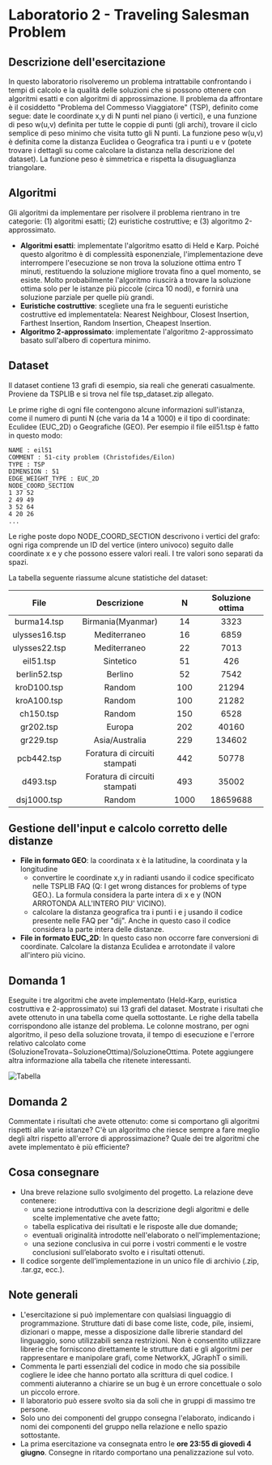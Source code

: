 # Laboratorio 2 - Traveling Salesman Problem

## Descrizione dell'esercitazione
In questo laboratorio risolveremo un problema intrattabile confrontando i tempi di calcolo e la qualità delle
soluzioni che si possono ottenere con algoritmi esatti e con algoritmi di approssimazione. Il problema 
da affrontare è il cosiddetto "Problema del Commesso Viaggiatore" (TSP), definito come segue: date le 
coordinate x,y di N punti nel piano (i vertici), e una funzione di peso w(u,v) definita per tutte le coppie 
di punti (gli archi), trovare il ciclo semplice di peso minimo che visita tutto gli N punti. La funzione peso
w(u,v) è definita come la distanza Euclidea o Geografica tra i punti u e v (potete trovare i dettagli su come
calcolare la distanza nella descrizione del dataset). La funzione peso è simmetrica e rispetta la 
disuguaglianza triangolare.

## Algoritmi
Gli algoritmi da implementare per risolvere il problema rientrano in tre categorie: (1) algoritmi esatti; 
(2) euristiche costruttive; e (3) algoritmo 2-approssimato.

- **Algoritmi esatti**: implementate l'algoritmo esatto di Held e Karp. Poiché questo algoritmo è di complessità 
esponenziale, l'implementazione deve interrompere l'esecuzione se non trova la soluzione ottima entro T 
minuti, restituendo la soluzione migliore trovata fino a quel momento, se esiste. Molto probabilmente 
l'algoritmo riuscirà a trovare la soluzione ottima solo per le istanze più piccole (circa 10 nodi), e fornirà
una soluzione parziale per quelle più grandi.
- **Euristiche costruttive**: scegliete una fra le seguenti euristiche costruttive ed implementatela: 
Nearest Neighbour, Closest Insertion, Farthest Insertion, Random Insertion, Cheapest Insertion.
- **Algoritmo 2-approssimato**: implementate l'algoritmo 2-approssimato basato sull'albero di copertura minimo.

## Dataset
Il dataset contiene 13 grafi di esempio, sia reali che generati casualmente. Proviene da TSPLIB e si trova
nel file tsp_dataset.zip allegato.

Le prime righe di ogni file contengono alcune informazioni sull'istanza, come il numero di punti N (che varia da 14 a 1000) e il tipo di coordinate: Eculidee (EUC_2D) o Geografiche (GEO). Per esempio il file eil51.tsp è fatto in questo modo:

```
NAME : eil51
COMMENT : 51-city problem (Christofides/Eilon)
TYPE : TSP
DIMENSION : 51
EDGE_WEIGHT_TYPE : EUC_2D
NODE_COORD_SECTION
1 37 52
2 49 49
3 52 64
4 20 26
...
```
Le righe poste dopo NODE_COORD_SECTION descrivono i vertici del grafo: ogni riga comprende un ID del vertice (intero univoco) seguito dalle coordinate x e y che possono essere valori reali. I tre valori sono separati da spazi.

La tabella seguente riassume alcune statistiche del dataset:


| File | Descrizione | N | Soluzione ottima |
| :---: | :---: | :---: | :---: |
| burma14.tsp | Birmania(Myanmar) | 14 | 3323 |
| ulysses16.tsp | Mediterraneo | 16 | 6859 |
| ulysses22.tsp | Mediterraneo | 22 | 7013 |
| eil51.tsp | Sintetico | 51	| 426 |
| berlin52.tsp | Berlino | 52 | 7542 |
| kroD100.tsp | Random | 100 | 21294 | 
| kroA100.tsp	| Random | 100 | 21282 |
| ch150.tsp | Random | 150 | 6528 |
| gr202.tsp | Europa | 202 | 40160 | 
| gr229.tsp | Asia/Australia | 229 | 134602 |
| pcb442.tsp | Foratura di circuiti stampati | 442 | 50778 |
| d493.tsp | Foratura di circuiti stampati | 493 | 35002 |
| dsj1000.tsp	| Random | 1000 | 18659688 |
 

## Gestione dell'input e calcolo corretto delle distanze
- **File in formato GEO**: la coordinata x è la latitudine, la coordinata y la longitudine
    - convertire le coordinate x,y in radianti usando il codice specificato nelle TSPLIB FAQ 
    (Q: I get wrong distances for problems of type GEO.). La formula considera la parte intera di x e y 
    (NON ARROTONDA ALL'INTERO PIU' VICINO).
    - calcolare la distanza geografica tra i punti i e j usando il codice presente nelle FAQ per "dij". 
    Anche in questo caso il codice considera la parte intera delle distanze.
- **File in formato EUC_2D**: In questo caso non occorre fare conversioni di coordinate. Calcolare la distanza
 Eculidea e arrotondate il valore all'intero più vicino.

## Domanda 1
Eseguite i tre algoritmi che avete implementato (Held-Karp, euristica costruttiva e 2-approssimato) sui 13 
grafi del dataset. Mostrate i risultati che avete ottenuto in una tabella come quella sottostante. Le righe 
della tabella corrispondono alle istanze del problema. Le colonne mostrano, per ogni algoritmo, il peso 
della soluzione trovata, il tempo di esecuzione e l'errore relativo calcolato come 
(SoluzioneTrovata−SoluzioneOttima)/SoluzioneOttima. Potete aggiungere altra informazione alla tabella che 
ritenete interessanti. 

![Tabella](../../../../riassunto.png)


## Domanda 2
Commentate i risultati che avete ottenuto: come si comportano gli algoritmi rispetti alle varie istanze? 
C'è un algoritmo che riesce sempre a fare meglio degli altri rispetto all'errore di approssimazione? 
Quale dei tre algoritmi che avete implementato è più efficiente? 

## Cosa consegnare
- Una breve relazione sullo svolgimento del progetto. La relazione deve contenere:
    - una sezione introduttiva con la descrizione degli algoritmi e delle scelte implementative che avete 
    fatto;
    - tabella esplicativa dei risultati e le risposte alle due domande;
    - eventuali originalità introdotte nell'elaborato o nell'implementazione; 
    - una sezione conclusiva in cui porre i vostri commenti e le vostre conclusioni sull’elaborato svolto 
    e i risultati ottenuti.
- Il codice sorgente dell’implementazione in un unico file di archivio (.zip, .tar.gz, ecc.).

## Note generali
- L'esercitazione si può implementare con qualsiasi linguaggio di programmazione. Strutture dati di base 
come liste, code, pile, insiemi, dizionari o mappe, messe a disposizione dalle librerie standard del 
linguaggio, sono utilizzabili senza restrizioni. Non è consentito utilizzare librerie che forniscono 
direttamente le strutture dati e gli algoritmi per rappresentare e manipolare grafi, come NetworkX, JGraphT
o simili.
- Commenta le parti essenziali del codice in modo che sia possibile cogliere le idee che hanno portato alla
scrittura di quel codice. I commenti aiuteranno a chiarire se un bug è un errore concettuale o solo un 
piccolo errore.
- Il laboratorio può essere svolto sia da soli che in gruppi di massimo tre persone. 
- Solo uno dei componenti del gruppo consegna l'elaborato, indicando i nomi dei componenti del gruppo 
nella relazione e nello spazio sottostante.
- La prima esercitazione va consegnata entro le **ore 23:55 di giovedì 4 giugno**. Consegne in ritardo 
comportano una penalizzazione sul voto.